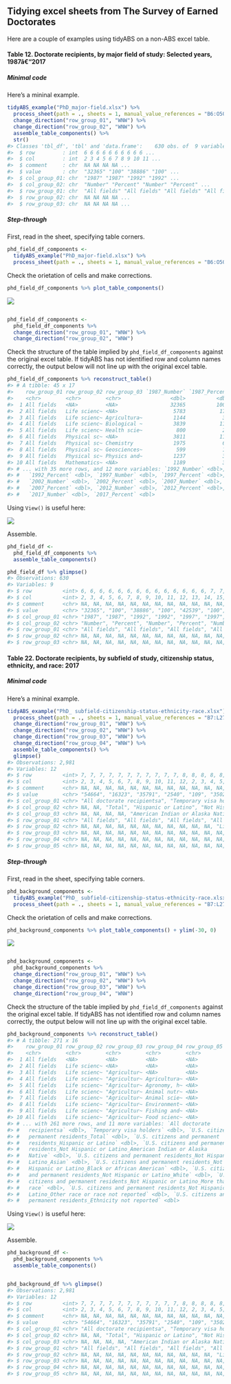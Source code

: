 
## Tidying excel sheets from The Survey of Earned Doctorates

Here are a couple of examples using tidyABS on a non-ABS excel
table.

#### Table 12. Doctorate recipients, by major field of study: Selected years, 1987â€“2017

##### Minimal code

Here’s a mininal example.

``` r
tidyABS_example("PhD_major-field.xlsx") %>%
  process_sheet(path = ., sheets = 1, manual_value_references = "B6:O50") %>%
  change_direction("row_group_01", "WNW") %>%
  change_direction("row_group_02", "WNW") %>%
  assemble_table_components() %>%
  str()
#> Classes 'tbl_df', 'tbl' and 'data.frame':    630 obs. of  9 variables:
#>  $ row         : int  6 6 6 6 6 6 6 6 6 6 ...
#>  $ col         : int  2 3 4 5 6 7 8 9 10 11 ...
#>  $ comment     : chr  NA NA NA NA ...
#>  $ value       : chr  "32365" "100" "38886" "100" ...
#>  $ col_group_01: chr  "1987" "1987" "1992" "1992" ...
#>  $ col_group_02: chr  "Number" "Percent" "Number" "Percent" ...
#>  $ row_group_01: chr  "All fields" "All fields" "All fields" "All fields" ...
#>  $ row_group_02: chr  NA NA NA NA ...
#>  $ row_group_03: chr  NA NA NA NA ...
```

##### Step-through

First, read in the sheet, specifying table corners.

``` r
phd_field_df_components <-
  tidyABS_example("PhD_major-field.xlsx") %>%
  process_sheet(path = ., sheets = 1, manual_value_references = "B6:O50")
```

Check the orietation of cells and make
corrections.

``` r
phd_field_df_components %>% plot_table_components()
```

<img src="C:/Users/Ian/Data/r-projects/tidyABS/vignettes/US-PhD-data-vignette_md_files/figure-gfm/unnamed-chunk-4-1.png" style="display: block; margin: auto;" />

``` r

phd_field_df_components <-
  phd_field_df_components %>%
  change_direction("row_group_01", "WNW") %>%
  change_direction("row_group_02", "WNW")
```

Check the structure of the table implied by `phd_field_df_components`
against the original excel table. If tidyABS has not identified row and
column names correctly, the output below will not line up with the
original excel table.

``` r
phd_field_df_components %>% reconstruct_table() 
#> # A tibble: 45 x 17
#>    row_group_01 row_group_02 row_group_03 `1987_Number` `1987_Percent`
#>    <chr>        <chr>        <chr>                <dbl>          <dbl>
#>  1 All fields   <NA>         <NA>                 32365          100  
#>  2 All fields   Life scienc~ <NA>                  5783           17.9
#>  3 All fields   Life scienc~ Agricultura~          1144            3.5
#>  4 All fields   Life scienc~ Biological ~          3839           11.9
#>  5 All fields   Life scienc~ Health scie~           800            2.5
#>  6 All fields   Physical sc~ <NA>                  3811           11.8
#>  7 All fields   Physical sc~ Chemistry             1975            6.1
#>  8 All fields   Physical sc~ Geosciences~           599            1.9
#>  9 All fields   Physical sc~ Physics and~          1237            3.8
#> 10 All fields   Mathematics~ <NA>                  1189            3.7
#> # ... with 35 more rows, and 12 more variables: `1992_Number` <dbl>,
#> #   `1992_Percent` <dbl>, `1997_Number` <dbl>, `1997_Percent` <dbl>,
#> #   `2002_Number` <dbl>, `2002_Percent` <dbl>, `2007_Number` <dbl>,
#> #   `2007_Percent` <dbl>, `2012_Number` <dbl>, `2012_Percent` <dbl>,
#> #   `2017_Number` <dbl>, `2017_Percent` <dbl>
```

Using `View()` is useful
here:

<img src="C:/Users/Ian/Data/r-projects/tidyABS/vignettes/US-PhD-data-vignette_md_files/figure-gfm/unnamed-chunk-6-1.png" style="display: block; margin: auto;" />

Assemble.

``` r
phd_field_df <-
  phd_field_df_components %>%
  assemble_table_components()

phd_field_df %>% glimpse()
#> Observations: 630
#> Variables: 9
#> $ row          <int> 6, 6, 6, 6, 6, 6, 6, 6, 6, 6, 6, 6, 6, 6, 7, 7, 7...
#> $ col          <int> 2, 3, 4, 5, 6, 7, 8, 9, 10, 11, 12, 13, 14, 15, 2...
#> $ comment      <chr> NA, NA, NA, NA, NA, NA, NA, NA, NA, NA, NA, NA, N...
#> $ value        <chr> "32365", "100", "38886", "100", "42539", "100", "...
#> $ col_group_01 <chr> "1987", "1987", "1992", "1992", "1997", "1997", "...
#> $ col_group_02 <chr> "Number", "Percent", "Number", "Percent", "Number...
#> $ row_group_01 <chr> "All fields", "All fields", "All fields", "All fi...
#> $ row_group_02 <chr> NA, NA, NA, NA, NA, NA, NA, NA, NA, NA, NA, NA, N...
#> $ row_group_03 <chr> NA, NA, NA, NA, NA, NA, NA, NA, NA, NA, NA, NA, N...
```

#### Table 22. Doctorate recipients, by subfield of study, citizenship status, ethnicity, and race: 2017

##### Minimal code

Here’s a mininal
example.

``` r
tidyABS_example("PhD_ subfield-citizenship-status-ethnicity-race.xlsx") %>%
  process_sheet(path = ., sheets = 1, manual_value_references = "B7:L277") %>%
  change_direction("row_group_01", "WNW") %>%
  change_direction("row_group_02", "WNW") %>%
  change_direction("row_group_03", "WNW") %>%
  change_direction("row_group_04", "WNW") %>%
  assemble_table_components() %>%
  glimpse()
#> Observations: 2,981
#> Variables: 12
#> $ row          <int> 7, 7, 7, 7, 7, 7, 7, 7, 7, 7, 7, 8, 8, 8, 8, 8, 8...
#> $ col          <int> 2, 3, 4, 5, 6, 7, 8, 9, 10, 11, 12, 2, 3, 4, 5, 6...
#> $ comment      <chr> NA, NA, NA, NA, NA, NA, NA, NA, NA, NA, NA, NA, N...
#> $ value        <chr> "54664", "16323", "35791", "2540", "109", "3502",...
#> $ col_group_01 <chr> "All doctorate recipientsa", "Temporary visa hold...
#> $ col_group_02 <chr> NA, NA, "Total", "Hispanic or Latino", "Not Hispa...
#> $ col_group_03 <chr> NA, NA, NA, NA, "American Indian or Alaska Native...
#> $ row_group_01 <chr> "All fields", "All fields", "All fields", "All fi...
#> $ row_group_02 <chr> NA, NA, NA, NA, NA, NA, NA, NA, NA, NA, NA, "Life...
#> $ row_group_03 <chr> NA, NA, NA, NA, NA, NA, NA, NA, NA, NA, NA, NA, N...
#> $ row_group_04 <chr> NA, NA, NA, NA, NA, NA, NA, NA, NA, NA, NA, NA, N...
#> $ row_group_05 <chr> NA, NA, NA, NA, NA, NA, NA, NA, NA, NA, NA, NA, N...
```

##### Step-through

First, read in the sheet, specifying table corners.

``` r
phd_background_components <-
  tidyABS_example("PhD_ subfield-citizenship-status-ethnicity-race.xlsx") %>%
  process_sheet(path = ., sheets = 1, manual_value_references = "B7:L277")
```

Check the orietation of cells and make
corrections.

``` r
phd_background_components %>% plot_table_components() + ylim(-30, 0)
```

<img src="C:/Users/Ian/Data/r-projects/tidyABS/vignettes/US-PhD-data-vignette_md_files/figure-gfm/unnamed-chunk-10-1.png" style="display: block; margin: auto;" />

``` r

phd_background_components <-
  phd_background_components %>%
  change_direction("row_group_01", "WNW") %>%
  change_direction("row_group_02", "WNW") %>%
  change_direction("row_group_03", "WNW") %>% 
  change_direction("row_group_04", "WNW")
```

Check the structure of the table implied by `phd_field_df_components`
against the original excel table. If tidyABS has not identified row and
column names correctly, the output below will not line up with the
original excel table.

``` r
phd_background_components %>% reconstruct_table()  
#> # A tibble: 271 x 16
#>    row_group_01 row_group_02 row_group_03 row_group_04 row_group_05
#>    <chr>        <chr>        <chr>        <chr>        <chr>       
#>  1 All fields   <NA>         <NA>         <NA>         <NA>        
#>  2 All fields   Life scienc~ <NA>         <NA>         <NA>        
#>  3 All fields   Life scienc~ "Agricultur~ <NA>         <NA>        
#>  4 All fields   Life scienc~ "Agricultur~ Agricultura~ <NA>        
#>  5 All fields   Life scienc~ "Agricultur~ Agronomy, h~ <NA>        
#>  6 All fields   Life scienc~ "Agricultur~ Animal nutr~ <NA>        
#>  7 All fields   Life scienc~ "Agricultur~ Animal scie~ <NA>        
#>  8 All fields   Life scienc~ "Agricultur~ Environment~ <NA>        
#>  9 All fields   Life scienc~ "Agricultur~ Fishing and~ <NA>        
#> 10 All fields   Life scienc~ "Agricultur~ Food scienc~ <NA>        
#> # ... with 261 more rows, and 11 more variables: `All doctorate
#> #   recipientsa` <dbl>, `Temporary visa holders` <dbl>, `U.S. citizens and
#> #   permanent residents_Total` <dbl>, `U.S. citizens and permanent
#> #   residents_Hispanic or Latino` <dbl>, `U.S. citizens and permanent
#> #   residents_Not Hispanic or Latino_American Indian or Alaska
#> #   Native` <dbl>, `U.S. citizens and permanent residents_Not Hispanic or
#> #   Latino_Asian` <dbl>, `U.S. citizens and permanent residents_Not
#> #   Hispanic or Latino_Black or African American` <dbl>, `U.S. citizens
#> #   and permanent residents_Not Hispanic or Latino_White` <dbl>, `U.S.
#> #   citizens and permanent residents_Not Hispanic or Latino_More than one
#> #   race` <dbl>, `U.S. citizens and permanent residents_Not Hispanic or
#> #   Latino_Other race or race not reported` <dbl>, `U.S. citizens and
#> #   permanent residents_Ethnicity not reported` <dbl>
```

Using `View()` is useful
here:

<img src="C:/Users/Ian/Data/r-projects/tidyABS/vignettes/US-PhD-data-vignette_md_files/figure-gfm/unnamed-chunk-12-1.png" style="display: block; margin: auto;" />

Assemble.

``` r
phd_background_df <-
  phd_background_components %>%
  assemble_table_components()


phd_background_df %>% glimpse()
#> Observations: 2,981
#> Variables: 12
#> $ row          <int> 7, 7, 7, 7, 7, 7, 7, 7, 7, 7, 7, 8, 8, 8, 8, 8, 8...
#> $ col          <int> 2, 3, 4, 5, 6, 7, 8, 9, 10, 11, 12, 2, 3, 4, 5, 6...
#> $ comment      <chr> NA, NA, NA, NA, NA, NA, NA, NA, NA, NA, NA, NA, N...
#> $ value        <chr> "54664", "16323", "35791", "2540", "109", "3502",...
#> $ col_group_01 <chr> "All doctorate recipientsa", "Temporary visa hold...
#> $ col_group_02 <chr> NA, NA, "Total", "Hispanic or Latino", "Not Hispa...
#> $ col_group_03 <chr> NA, NA, NA, NA, "American Indian or Alaska Native...
#> $ row_group_01 <chr> "All fields", "All fields", "All fields", "All fi...
#> $ row_group_02 <chr> NA, NA, NA, NA, NA, NA, NA, NA, NA, NA, NA, "Life...
#> $ row_group_03 <chr> NA, NA, NA, NA, NA, NA, NA, NA, NA, NA, NA, NA, N...
#> $ row_group_04 <chr> NA, NA, NA, NA, NA, NA, NA, NA, NA, NA, NA, NA, N...
#> $ row_group_05 <chr> NA, NA, NA, NA, NA, NA, NA, NA, NA, NA, NA, NA, N...
```
